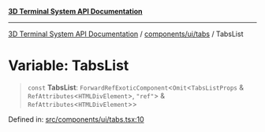 [**3D Terminal System API Documentation**](../../../../README.md)

***

[3D Terminal System API Documentation](../../../../README.md) / [components/ui/tabs](../README.md) / TabsList

# Variable: TabsList

> `const` **TabsList**: `ForwardRefExoticComponent`\<`Omit`\<`TabsListProps` & `RefAttributes`\<`HTMLDivElement`\>, `"ref"`\> & `RefAttributes`\<`HTMLDivElement`\>\>

Defined in: [src/components/ui/tabs.tsx:10](https://github.com/Dicommunitas/ThreeJS_Terminal_3D2/blob/97ab9f0ae2e42171aa40996aacad796786af9976/src/components/ui/tabs.tsx#L10)
